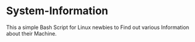 # System-Information
This a simple Bash Script for Linux newbies to Find out various Information about their Machine.
